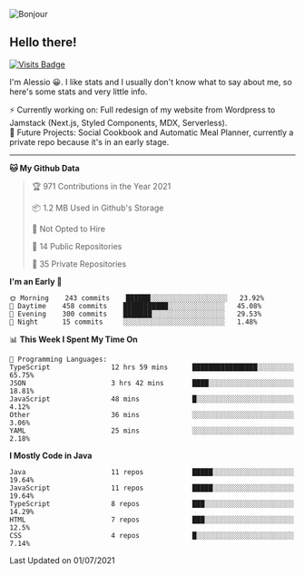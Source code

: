 ![Bonjour](https://i.redd.it/ayih4qogh2a51.png)

## Hello there!
[![Visits Badge](https://badges.pufler.dev/visits/PandaSekh/PandaSekh)](https://alessiofranceschi.me)

I'm Alessio 😀. I like stats and I usually don't know what to say about me, so here's some stats and very little info.

⚡ Currently working on: Full redesign of my website from Wordpress to Jamstack (Next.js, Styled Components, MDX, Serverless).  
🤔 Future Projects: Social Cookbook and Automatic Meal Planner, currently a private repo because it's in an early stage.

---

<!--START_SECTION:waka-->
**🐱 My Github Data** 

> 🏆 971 Contributions in the Year 2021
 > 
> 📦 1.2 MB Used in Github's Storage 
 > 
> 🚫 Not Opted to Hire
 > 
> 📜 14 Public Repositories 
 > 
> 🔑 35 Private Repositories  
 > 
**I'm an Early 🐤** 

```text
🌞 Morning    243 commits    ██████░░░░░░░░░░░░░░░░░░░   23.92% 
🌆 Daytime    458 commits    ███████████░░░░░░░░░░░░░░   45.08% 
🌃 Evening    300 commits    ███████░░░░░░░░░░░░░░░░░░   29.53% 
🌙 Night      15 commits     ░░░░░░░░░░░░░░░░░░░░░░░░░   1.48%

```


📊 **This Week I Spent My Time On** 

```text
💬 Programming Languages: 
TypeScript               12 hrs 59 mins      ████████████████░░░░░░░░░   65.75% 
JSON                     3 hrs 42 mins       ████░░░░░░░░░░░░░░░░░░░░░   18.81% 
JavaScript               48 mins             █░░░░░░░░░░░░░░░░░░░░░░░░   4.12% 
Other                    36 mins             ░░░░░░░░░░░░░░░░░░░░░░░░░   3.06% 
YAML                     25 mins             ░░░░░░░░░░░░░░░░░░░░░░░░░   2.18%

```

**I Mostly Code in Java** 

```text
Java                     11 repos            █████░░░░░░░░░░░░░░░░░░░░   19.64% 
JavaScript               11 repos            █████░░░░░░░░░░░░░░░░░░░░   19.64% 
TypeScript               8 repos             ███░░░░░░░░░░░░░░░░░░░░░░   14.29% 
HTML                     7 repos             ███░░░░░░░░░░░░░░░░░░░░░░   12.5% 
CSS                      4 repos             █░░░░░░░░░░░░░░░░░░░░░░░░   7.14%

```



 Last Updated on 01/07/2021
<!--END_SECTION:waka-->
